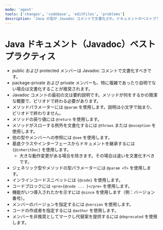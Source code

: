 ```yaml
---
mode: 'agent'
tools: ['changes', 'codebase', 'editFiles', 'problems']
description: 'Java の型が Javadoc コメントで文書化され、ドキュメントのベストプラクティスに従うことを確保します。'
---
```


# Java ドキュメント（Javadoc）ベストプラクティス

- public および protected メンバーは Javadoc コメントで文書化すべきです。
- package-private および private メンバーも、特に複雑であったり自明でない場合は文書化することが推奨されます。
- Javadoc コメントの最初の文は要約説明です。メソッドが何をするかの簡潔な概要で、ピリオドで終わる必要があります。
- メソッドパラメーターには `@param` を使用します。説明は小文字で始まり、ピリオドで終わりません。
- メソッドの戻り値には `@return` を使用します。
- メソッドがスローする例外を文書化するには `@throws` または `@exception` を使用します。
- 他の型やメンバーへの参照には `@see` を使用します。
- 基底クラスやインターフェースからドキュメントを継承するには `{@inheritDoc}` を使用します。
  - 大きな動作変更がある場合を除きます。その場合は違いを文書化すべきです。
- ジェネリック型やメソッドの型パラメーターには `@param <T>` を使用します。
- インラインコードスニペットには `{@code}` を使用します。
- コードブロックには `<pre>{@code ... }</pre>` を使用します。
- 機能がいつ導入されたかを示すには `@since` を使用します（例：バージョン番号）。
- メンバーのバージョンを指定するには `@version` を使用します。
- コードの作成者を指定するには `@author` を使用します。
- メンバーを非推奨としてマークし代替案を提供するには `@deprecated` を使用します。